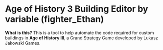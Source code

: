 # Age of History 3 Building Editor by variable (fighter_Ethan)

**What is this?**
This is a tool to help automate the code required for custom buildings in **Age of History III**, a Grand Strategy Game developed by Lukasz Jakowski Games. 
